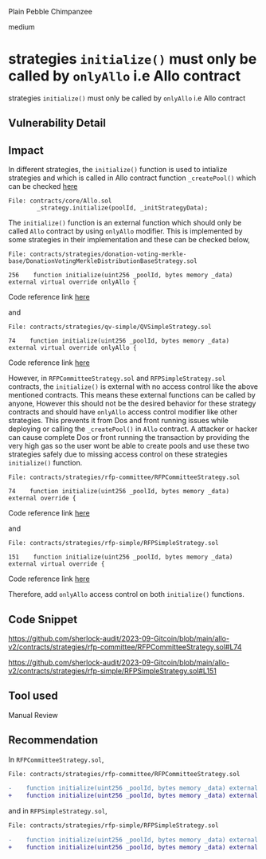 Plain Pebble Chimpanzee

medium

# strategies `initialize()` must only be called by `onlyAllo` i.e Allo contract
strategies `initialize()` must only be called by `onlyAllo` i.e Allo contract

## Vulnerability Detail
## Impact

In different strategies, the `initialize()` function is used to intialize strategies and which is called in Allo contract function `_createPool()` which can be checked [here](https://github.com/sherlock-audit/2023-09-Gitcoin/blob/main/allo-v2/contracts/core/Allo.sol#L453)

```Solidity
File: contracts/core/Allo.sol
        _strategy.initialize(poolId, _initStrategyData);
```

The `initialize()` function is an external function which should only be called `Allo` contract by using `onlyAllo` modifier. This is implemented by some strategies in their implementation and these can be checked below,

```Solidity
File: contracts/strategies/donation-voting-merkle-base/DonationVotingMerkleDistributionBaseStrategy.sol

256    function initialize(uint256 _poolId, bytes memory _data) external virtual override onlyAllo {
```

Code reference link [here](https://github.com/sherlock-audit/2023-09-Gitcoin/blob/main/allo-v2/contracts/strategies/donation-voting-merkle-base/DonationVotingMerkleDistributionBaseStrategy.sol#L256)

and 

```Solidity
File: contracts/strategies/qv-simple/QVSimpleStrategy.sol

74    function initialize(uint256 _poolId, bytes memory _data) external virtual override onlyAllo {
```

Code reference link [here](https://github.com/sherlock-audit/2023-09-Gitcoin/blob/main/allo-v2/contracts/strategies/qv-simple/QVSimpleStrategy.sol#L74)

However, in `RFPCommitteeStrategy.sol` and `RFPSimpleStrategy.sol` contracts, the `initialize()` is external with no access control like the above mentioned  contracts. This means these external functions can be called by anyone, However this should not be the desired behavior for these strategy contracts and should have `onlyAllo` access control modifier like other strategies. This prevents it from Dos and front running issues while deploying or calling the `_createPool()` in `Allo` contract. A attacker or hacker can cause complete Dos or front running the transaction by providing the very high gas so the user wont be able to create pools and use these two strategies safely due to missing access control on these strategies `initialize()` function.

```Solidity
File: contracts/strategies/rfp-committee/RFPCommitteeStrategy.sol

74    function initialize(uint256 _poolId, bytes memory _data) external override {
```

Code reference link [here](https://github.com/sherlock-audit/2023-09-Gitcoin/blob/main/allo-v2/contracts/strategies/rfp-committee/RFPCommitteeStrategy.sol#L74)

and 

```Solidity
File: contracts/strategies/rfp-simple/RFPSimpleStrategy.sol

151    function initialize(uint256 _poolId, bytes memory _data) external virtual override {
```

Code reference link [here](https://github.com/sherlock-audit/2023-09-Gitcoin/blob/main/allo-v2/contracts/strategies/rfp-simple/RFPSimpleStrategy.sol#L151)

Therefore, add `onlyAllo` access control on both `initialize()` functions.

## Code Snippet
https://github.com/sherlock-audit/2023-09-Gitcoin/blob/main/allo-v2/contracts/strategies/rfp-committee/RFPCommitteeStrategy.sol#L74

https://github.com/sherlock-audit/2023-09-Gitcoin/blob/main/allo-v2/contracts/strategies/rfp-simple/RFPSimpleStrategy.sol#L151

## Tool used
Manual Review

## Recommendation

In `RFPCommitteeStrategy.sol`,

```diff
File: contracts/strategies/rfp-committee/RFPCommitteeStrategy.sol

-    function initialize(uint256 _poolId, bytes memory _data) external override {
+    function initialize(uint256 _poolId, bytes memory _data) external override onlyAllo {
```

and in `RFPSimpleStrategy.sol`,

```diff
File: contracts/strategies/rfp-simple/RFPSimpleStrategy.sol

-    function initialize(uint256 _poolId, bytes memory _data) external virtual override {
+    function initialize(uint256 _poolId, bytes memory _data) external virtual override onlyAllo {
```